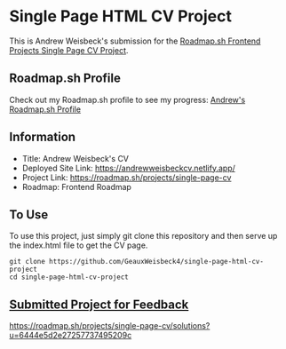 # Single Page HTML CV Project

This is Andrew Weisbeck's submission for the [Roadmap.sh Frontend Projects Single Page CV Project](https://roadmap.sh/projects/single-page-cv).

## Roadmap.sh Profile

Check out my Roadmap.sh profile to see my progress:
[Andrew's Roadmap.sh Profile](https://roadmap.sh/u/geauxweisbeck4)

## Information

- Title: Andrew Weisbeck's CV
- Deployed Site Link: https://andrewweisbeckcv.netlify.app/
- Project Link: https://roadmap.sh/projects/single-page-cv
- Roadmap: Frontend Roadmap

## To Use

To use this project, just simply git clone this repository and then serve up the index.html file to get the CV page.

```
git clone https://github.com/GeauxWeisbeck4/single-page-html-cv-project
cd single-page-html-cv-project
```

## [Submitted Project for Feedback](https://roadmap.sh/projects/single-page-cv/solutions?u=6444e5d2e27257737495209c)

https://roadmap.sh/projects/single-page-cv/solutions?u=6444e5d2e27257737495209c
